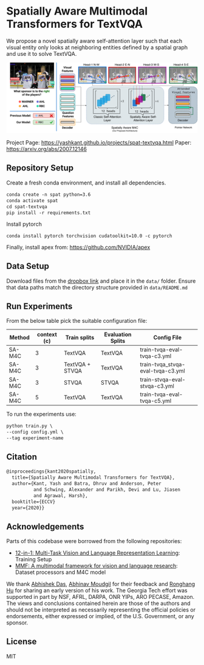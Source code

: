 Spatially Aware Multimodal Transformers for TextVQA
===================================================
We propose a novel spatially aware self-attention layer such that each visual entity only looks at neighboring entities defined by a spatial graph and use it to solve TextVQA.
<p align="center">
  <img src="tools/spat-textvqa-large.png">
</p>

Project Page: https://yashkant.github.io/projects/spat-textvqa.html
Paper: https://arxiv.org/abs/2007.12146


## Repository Setup

Create a fresh conda environment, and install all dependencies.

```text
conda create -n spat python=3.6
conda activate spat
cd spat-textvqa
pip install -r requirements.txt
```

Install pytorch
```
conda install pytorch torchvision cudatoolkit=10.0 -c pytorch
```

Finally, install apex from: https://github.com/NVIDIA/apex

## Data Setup
Download files from the [dropbox link](https://www.dropbox.com/sh/dk6oubjlt2x7w0h/AAAKExm33IKnVe8mkC4tOzUKa) and place it in the ``data/`` folder.
Ensure that data paths match the directory structure provided in ``data/README.md``

## Run Experiments
From the below table pick the suitable configuration file:

 | Method  |  context (c)   |  Train splits   |  Evaluation Splits  | Config File|
 | ------- | ------ | ------ | ------ | ------ |
 | SA-M4C  | 3 | TextVQA | TextVQA | train-tvqa-eval-tvqa-c3.yml |
 | SA-M4C  | 3 | TextVQA + STVQA | TextVQA | train-tvqa_stvqa-eval-tvqa-c3.yml |
 | SA-M4C  | 3 | STVQA | STVQA | train-stvqa-eval-stvqa-c3.yml |
 | SA-M4C  | 5 | TextVQA | TextVQA | train-tvqa-eval-tvqa-c5.yml |

To run the experiments use:
```
python train.py \
--config config.yml \
--tag experiment-name
```

## Citation
```
@inproceedings{kant2020spatially,
  title={Spatially Aware Multimodal Transformers for TextVQA},
  author={Kant, Yash and Batra, Dhruv and Anderson, Peter 
          and Schwing, Alexander and Parikh, Devi and Lu, Jiasen
          and Agrawal, Harsh},
  booktitle={ECCV}
  year={2020}}
```

## Acknowledgements
Parts of this codebase were borrowed from the following repositories:
- [12-in-1: Multi-Task Vision and Language Representation Learning](https://github.com/facebookresearch/vilbert-multi-task): Training Setup
- [MMF: A multimodal framework for vision and language research](https://github.com/facebookresearch/mmf/): Dataset processors and M4C model

We thank <a href="https://abhishekdas.com/">Abhishek Das</a>, <a href="https://amoudgl.github.io/">Abhinav Moudgil</a> for their feedback and <a href="https://ronghanghu.com/">Ronghang Hu</a> for sharing an early version of his work. 
The Georgia Tech effort was supported in part by NSF, AFRL, DARPA, ONR YIPs, ARO PECASE, Amazon. 
The views and conclusions contained herein are those of the authors and should not be interpreted
 as necessarily representing the official policies or endorsements, either expressed or implied, of the U.S. Government, or any sponsor.


## License
MIT
